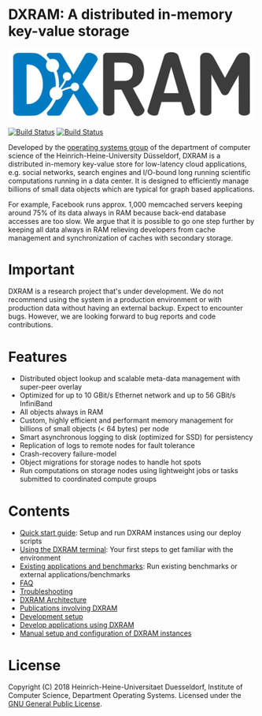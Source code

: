 # DXRAM: A distributed in-memory key-value storage

<img src="doc/img/logo.jpg" width="500">

[![Build Status](https://travis-ci.org/hhu-bsinfo/dxram.svg?branch=master)](https://travis-ci.org/hhu-bsinfo/dxram)
[![Build Status](https://travis-ci.org/hhu-bsinfo/dxram.svg?branch=development)](https://travis-ci.org/hhu-bsinfo/dxram)

Developed by the [operating systems group](http://www.cs.hhu.de/en/research-groups/operating-systems.html)
of the department of computer science of the Heinrich-Heine-University 
Düsseldorf, DXRAM is a distributed in-memory key-value store for 
low-latency cloud applications, e.g. social networks, search engines 
and I/O-bound long running scientific computations running in a data 
center. It is designed to efficiently manage billions of small data 
objects which are typical for graph based applications.

For example, Facebook runs approx. 1,000 memcached servers keeping 
around 75% of its data always in RAM because back-end database accesses 
are too slow. We argue that it is possible to go one step further by 
keeping all data always in RAM relieving developers from cache 
management and synchronization of caches with secondary storage.

# Important

DXRAM is a research project that's under development. We do not 
recommend using the system in a production environment or with 
production data without having an external backup. Expect to encounter 
bugs. However, we are looking forward to bug reports and code 
contributions.

# Features

* Distributed object lookup and scalable meta-data management with 
super-peer overlay
* Optimized for up to 10 GBit/s Ethernet network and up to 56 GBit/s
InfiniBand
* All objects always in RAM
* Custom, highly efficient and performant memory management for 
billions of small objects (< 64 bytes) per node
* Smart asynchronous logging to disk (optimized for SSD) for persistency
* Replication of logs to remote nodes for fault tolerance
* Crash-recovery failure-model
* Object migrations for storage nodes to handle hot spots
* Run computations on storage nodes using lightweight jobs or 
tasks submitted to coordinated compute groups

# Contents

* [Quick start guide](doc/QuickStart.md): Setup and run DXRAM instances using our deploy scripts
* [Using the DXRAM terminal](doc/Terminal.md): Your first steps to get familiar with the environment
* [Existing applications and benchmarks](doc/Benchmark.md): Run existing benchmarks or external applications/benchmarks
* [FAQ](doc/FAQ.md)
* [Troubleshooting](doc/Troubleshooting.md)
* [DXRAM Architecture](doc/Architecture.md)
* [Publications involving DXRAM](http://www.cs.hhu.de/en/research-groups/operating-systems/publications.html)
* [Development setup](doc/DevelopmentSetup.md)
* [Develop applications using DXRAM](doc/Applications.md)
* [Manual setup and configuration of DXRAM instances](doc/ManualSetup.md)

# License

Copyright (C) 2018 Heinrich-Heine-Universitaet Duesseldorf,
Institute of Computer Science, Department Operating Systems. 
Licensed under the [GNU General Public License](LICENSE.md).
